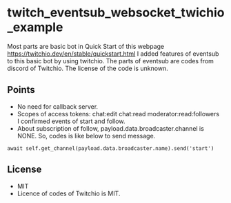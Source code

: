 # twitch_eventsub_websocket_twichio_example

Most parts are basic bot in Quick Start of this webpage
https://twitchio.dev/en/stable/quickstart.html
I added features of eventsub to this basic bot by using
twitchio.
The parts of eventsub are codes from discord of Twitchio.
The license of the code is unknown.


## Points
- No need for callback server.
- Scopes of access tokens: chat:edit chat:read moderator:read:followers<BR>
I confirmed events of start and follow.
- About subscription of follow, payload.data.broadcaster.channel is NONE.
So, codes is like below to send message.
```
await self.get_channel(payload.data.broadcaster.name).send('start')
```

## License
- MIT
- Licence of codes of Twitchio is MIT.
